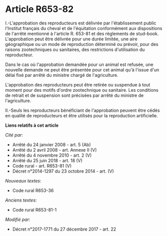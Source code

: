 # Article R653-82

I.-L'approbation des reproducteurs est délivrée par l'établissement public l'Institut français du cheval et de l'équitation
conformément aux dispositions de l'arrêté mentionné à l'article R. 653-81 et des règlements de stud-book. L'approbation peut
être délivrée pour une durée limitée, une aire géographique ou un mode de reproduction déterminé ou prévoir, pour des raisons
zootechniques ou sanitaires, des restrictions d'utilisation du reproducteur.

Dans le cas où l'approbation demandée pour un animal est refusée, une nouvelle demande ne peut être présentée pour cet animal
qu'à l'issue d'un délai fixé par arrêté du ministre chargé de l'agriculture.

L'approbation des reproducteurs peut être retirée ou suspendue à tout moment pour des motifs d'ordre zootechnique ou
sanitaire. Les conditions de retrait et de suspension sont précisées par arrêté du ministre de l'agriculture.

II.-Seuls les reproducteurs bénéficiant de l'approbation peuvent être cédés en qualité de reproducteurs et être utilisés pour
la reproduction artificielle.

**Liens relatifs à cet article**

_Cité par_:

  - Arrêté du 24 janvier 2008 - art. 5 (Ab)
  - Arrêté du 2 avril 2008 - art. Annexe II (V)
  - Arrêté du 4 novembre 2010 - art. 2 (V)
  - Arrêté du 25 juin 2018 - art. 18 (V)
  - Code rural - art. R653-81 (V)
  - Décret n°2014-1297 du 23 octobre 2014 - art. (V)

_Nouveaux textes_:

  - Code rural R653-36

_Anciens textes_:

  - Code rural R653-81-1

_Modifié par_:

  - Décret n°2017-1771 du 27 décembre 2017 - art. 22
